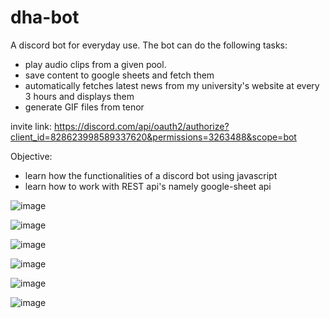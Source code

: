 # dha-bot
A discord bot for everyday use. The bot can do the following tasks:
- play audio clips from a given pool.
- save content to google sheets and fetch them
- automatically fetches latest news from my university's website at every 3 hours and displays them
- generate GIF files from tenor

invite link: https://discord.com/api/oauth2/authorize?client_id=828623998589337620&permissions=3263488&scope=bot 

Objective:
- learn how the functionalities of a discord bot using javascript
- learn how to work with REST api's namely google-sheet api

![image](https://user-images.githubusercontent.com/46298019/113638741-65fa5780-9699-11eb-80c1-859dc9937728.png)

![image](https://user-images.githubusercontent.com/46298019/113638762-6eeb2900-9699-11eb-9a95-f2c90ba68e5f.png)

![image](https://user-images.githubusercontent.com/46298019/113638781-79a5be00-9699-11eb-9b99-abb9452ba90f.png)

![image](https://user-images.githubusercontent.com/46298019/113901616-da93da00-97f0-11eb-97f0-47a63b3e04ea.png)

![image](https://user-images.githubusercontent.com/46298019/113901678-e8e1f600-97f0-11eb-9d6b-97f9a7884606.png)

![image](https://user-images.githubusercontent.com/46298019/113901731-f6977b80-97f0-11eb-9870-b92189885b3f.png)




